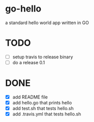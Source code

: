 # go-hello
a standard hello world app written in GO

# TODO
- [ ] setup travis to release binary
- [ ] do a release 0.1

# DONE
- [x] add README file
- [x] add hello.go that prints hello
- [x] add test.sh that tests hello.sh
- [x] add .travis.yml that tests hello.sh
